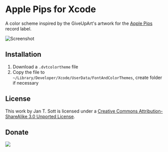 # Apple Pips for Xcode

A color scheme inspired by the GiveUpArt's artwork for the [Apple Pips][1] record label.

![Screenshot][2]

## Installation

1. Download a `.dvtcolortheme` file
2. Copy the file to `~/Library/Developer/Xcode/UserData/FontAndColorThemes`, create folder if necessary

## License

This work by Jan T. Sott is licensed under a [Creative Commons Attribution-ShareAlike 3.0 Unported License][3].

## Donate

[<img src="https://raw.github.com/balupton/flattr-buttons/master/badge-89x18.gif" />][4]

[1]: http://www.discogs.com/label/Apple+Pips
[2]: http://raw.github.com/idleberg/ApplePips-Xcode/master/images/screenshot.png
[3]: http://creativecommons.org/licenses/by-sa/3.0/deed.en_US
[4]: https://flattr.com/submit/auto?user_id=idleberg&url=https://github.com/idleberg/ApplePips-Xcode/&title=Apple&20Pips&20Color%20Scheme&category=software